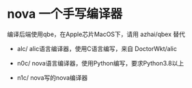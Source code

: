 nova 一个手写编译器
=============

编译后端使用qbe，在Apple芯片MacOS下，请用 azhai/qbex 替代

* alc/ alic语言编译器，使用C语言编写，来自 DoctorWkt/alic

* n0c/ nova语言编译器，使用Python编写，要求Python3.8以上

* n1c/ nova写的nova编译器


